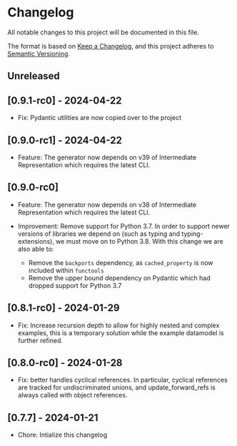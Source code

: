# Changelog

All notable changes to this project will be documented in this file.

The format is based on [Keep a Changelog](https://keepachangelog.com/en/1.0.0/),
and this project adheres to [Semantic Versioning](https://semver.org/spec/v2.0.0.html).

## Unreleased

## [0.9.1-rc0] - 2024-04-22

- Fix: Pydantic utilities are now copied over to the project

## [0.9.0-rc1] - 2024-04-22

- Feature: The generator now depends on v39 of Intermediate Representation which requires the latest
  CLI.

## [0.9.0-rc0]

- Feature: The generator now depends on v38 of Intermediate Representation which requires the latest
  CLI.

- Improvement: Remove support for Python 3.7. In order to support newer versions of libraries we depend on (such as typing and typing-extensions), we must move on to Python 3.8. With this change we are also able to:
  - Remove the `backports` dependency, as `cached_property` is now included within `functools`
  - Remove the upper bound dependency on Pydantic which had dropped support for Python 3.7

## [0.8.1-rc0] - 2024-01-29

- Fix: Increase recursion depth to allow for highly nested and complex examples,
  this is a temporary solution while the example datamodel is further refined.

## [0.8.0-rc0] - 2024-01-28

- Fix: better handles cyclical references. In particular,
  cyclical references are tracked for undiscriminated unions,
  and update_forward_refs is always called with object references.

## [0.7.7] - 2024-01-21

- Chore: Intialize this changelog
